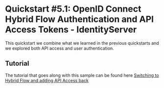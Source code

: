 # Quickstart #5.1: OpenID Connect Hybrid Flow Authentication and API Access Tokens - IdentityServer

This quickstart we combine what we learned in the previous quickstarts and we explored both API access and user authentication. 

## Tutorial

The tutorial that goes along with this sample can be found here [Switching to Hybrid Flow and adding API Access back](http://docs.identityserver.io/en/release/quickstarts/5_hybrid_and_api_access.html)
